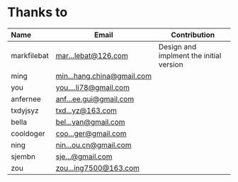 Thanks to
=========
| Name    | Email         |    Contribution              |
|:--------|---------------|------------------| 
|markfilebat    |mar...lebat@126.com   |   Design and implment the initial version             |
|ming    |min...hang.china@gmail.com   |                |
|you    |you....li78@gmail.com   |                |
|anfernee    |anf...ee.gui@gmail.com   |                |
|txdyjsyz    |txd...yz@163.com   |                |
|bella    |bel...yan@gmail.com   |                |
|cooldoger    |coo...ger@gmail.com   |                |
|ning    |nin...ou.cn@gmail.com   |                |
|sjembn    |sje...@gmail.com   |                |
|zou    |zou...ing7500@163.com   |                |